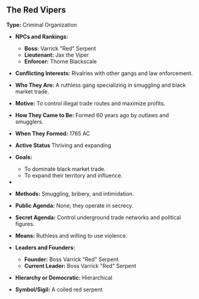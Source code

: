 ## The Red Vipers

 **Type:** Criminal Organization
 
- **NPCs and Rankings:**
    - **Boss:** Varrick "Red" Serpent
    - **Lieutenant:** Jax the Viper
    - **Enforcer:** Thorne Blackscale

- **Conflicting Interests:** Rivalries with other gangs and law enforcement.

- **Who They Are:** A ruthless gang specializing in smuggling and black market trade.

- **Motive:** To control illegal trade routes and maximize profits.

- **How They Came to Be:** Formed 60 years ago by outlaws and smugglers.

- **When They Formed:** 1765 AC

- **Active Status** Thriving and expanding

- **Goals:**
    - To dominate black market trade.
    - To expand their territory and influence.
- 
- **Methods:** Smuggling, bribery, and intimidation.

- **Public Agenda:** None; they operate in secrecy.

- **Secret Agenda:** Control underground trade networks and political figures.

- **Means:** Ruthless and willing to use violence.

- **Leaders and Founders:**
    - **Founder:** Boss Varrick "Red" Serpent
    - **Current Leader:** Boss Varrick "Red" Serpent

- **Hierarchy or Democratic:** Hierarchical

- **Symbol/Sigil:** A coiled red serpent